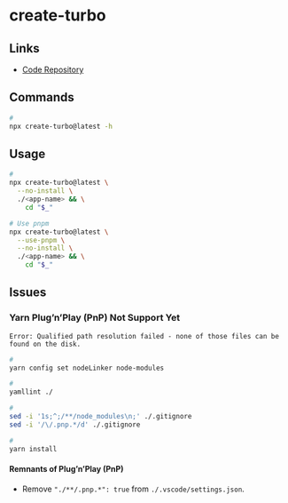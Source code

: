 # create-turbo

## Links

- [Code Repository](https://github.com/vercel/turborepo/tree/main/packages/create-turbo)

## Commands

```sh
#
npx create-turbo@latest -h
```

## Usage

```sh
#
npx create-turbo@latest \
  --no-install \
  ./<app-name> && \
    cd "$_"

# Use pnpm
npx create-turbo@latest \
  --use-pnpm \
  --no-install \
  ./<app-name> && \
    cd "$_"
```

## Issues

### Yarn Plug’n’Play (PnP) Not Support Yet

```log
Error: Qualified path resolution failed - none of those files can be found on the disk.
```

```sh
#
yarn config set nodeLinker node-modules

#
yamllint ./

#
sed -i '1s;^;/**/node_modules\n;' ./.gitignore
sed -i '/\/.pnp.*/d' ./.gitignore

#
yarn install
```

#### Remnants of Plug’n’Play (PnP)

- Remove `"./**/.pnp.*": true` from `./.vscode/settings.json`.

